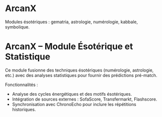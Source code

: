 # ArcanX
Modules ésotériques : gematria, astrologie, numérologie, kabbale, symbolique.


# ArcanX – Module Ésotérique et Statistique

Ce module fusionne des techniques ésotériques (numérologie, astrologie, etc.)
avec des analyses statistiques pour fournir des prédictions pré-match.

Fonctionnalités :
- Analyse des cycles énergétiques et des motifs ésotériques.
- Intégration de sources externes : SofaScore, Transfermarkt, Flashscore.
- Synchronisation avec ChronoEcho pour inclure les répétitions historiques.
